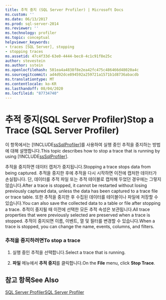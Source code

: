 ```yaml
---
title: 추적 중지 (SQL Server Profiler) | Microsoft Docs
ms.custom: ''
ms.date: 06/13/2017
ms.prod: sql-server-2014
ms.reviewer: ''
ms.technology: profiler
ms.topic: conceptual
helpviewer_keywords:
- traces [SQL Server], stopping
- stopping traces
ms.assetid: 47c4f33d-63e0-4444-bec8-4c1c91f8e25c
author: stevestein
ms.author: sstein
ms.openlocfilehash: 501ea4a4838f8e2ea42fc475c486466d48020a4c
ms.sourcegitcommit: ad4d92dce894592a259721a1571b1d8736abacdb
ms.translationtype: MT
ms.contentlocale: ko-KR
ms.lasthandoff: 08/04/2020
ms.locfileid: "87734740"
---
```

# <a name="stop-a-trace-sql-server-profiler"></a><span data-ttu-id="e812a-102">추적 중지(SQL Server Profiler)</span><span class="sxs-lookup"><span data-stu-id="e812a-102">Stop a Trace (SQL Server Profiler)</span></span>
  <span data-ttu-id="e812a-103">이 항목에서는 [!INCLUDE[ssSqlProfiler](../../includes/sssqlprofiler-md.md)]를 사용하여 실행 중인 추적을 중지하는 방법에 대해 설명합니다.</span><span class="sxs-lookup"><span data-stu-id="e812a-103">This topic describes how to stop a trace that is running by using [!INCLUDE[ssSqlProfiler](../../includes/sssqlprofiler-md.md)].</span></span>  
  
 <span data-ttu-id="e812a-104">추적을 중지하면 데이터 캡처가 중지됩니다.</span><span class="sxs-lookup"><span data-stu-id="e812a-104">Stopping a trace stops data from being captured.</span></span> <span data-ttu-id="e812a-105">추적을 중지한 후에 추적을 다시 시작하면 이전에 캡처한 데이터가 손실됩니다. 단, 데이터를 추적 파일 또는 추적 테이블로 캡처해 두었던 경우에는 그렇지 않습니다.</span><span class="sxs-lookup"><span data-stu-id="e812a-105">After a trace is stopped, it cannot be restarted without losing previously captured data, unless the data has been captured to a trace file or trace table.</span></span> <span data-ttu-id="e812a-106">또한 추적을 중지한 후 수집된 데이터를 테이블이나 파일에 저장할 수 있습니다.</span><span class="sxs-lookup"><span data-stu-id="e812a-106">You can also save the collected data to a table or file after stopping a trace.</span></span> <span data-ttu-id="e812a-107">추적이 중지될 때 이전에 선택한 모든 추적 속성은 보관됩니다.</span><span class="sxs-lookup"><span data-stu-id="e812a-107">All trace properties that were previously selected are preserved when a trace is stopped.</span></span> <span data-ttu-id="e812a-108">추적이 중지되면 이름, 이벤트, 열 및 필터를 변경할 수 있습니다.</span><span class="sxs-lookup"><span data-stu-id="e812a-108">When a trace is stopped, you can change the name, events, columns, and filters.</span></span>  
  
### <a name="to-stop-a-trace"></a><span data-ttu-id="e812a-109">추적을 중지하려면</span><span class="sxs-lookup"><span data-stu-id="e812a-109">To stop a trace</span></span>  
  
1.  <span data-ttu-id="e812a-110">실행 중인 추적을 선택합니다.</span><span class="sxs-lookup"><span data-stu-id="e812a-110">Select a trace that is running.</span></span>  
  
2.  <span data-ttu-id="e812a-111">**파일** 메뉴에서 **추적 중지**를 클릭합니다.</span><span class="sxs-lookup"><span data-stu-id="e812a-111">On the **File** menu, click **Stop Trace**.</span></span>  
  
## <a name="see-also"></a><span data-ttu-id="e812a-112">참고 항목</span><span class="sxs-lookup"><span data-stu-id="e812a-112">See Also</span></span>  
 [<span data-ttu-id="e812a-113">SQL Server Profiler</span><span class="sxs-lookup"><span data-stu-id="e812a-113">SQL Server Profiler</span></span>](sql-server-profiler.md)  
  
  
